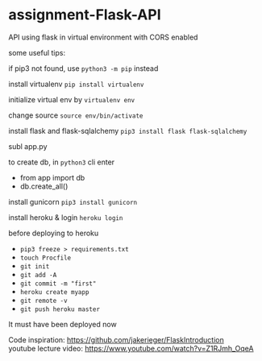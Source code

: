 # assignment-Flask-API
API using flask in virtual environment with CORS enabled

some useful tips:

if pip3 not found, use `python3 -m pip` instead

install virtualenv `pip install virtualenv`

initialize virtual env by `virtualenv env`

change source `source env/bin/activate`

install flask and flask-sqlalchemy `pip3 install flask flask-sqlalchemy`

subl app.py

to create db, in `python3` cli enter 
* from app import db
* db.create_all()

install gunicorn `pip3 install gunicorn`

install heroku & login `heroku login`

before deploying to heroku
* `pip3 freeze > requirements.txt`
* `touch Procfile`
* `git init`
* `git add -A`
* `git commit -m "first"`
* `heroku create myapp`
* `git remote -v`
* `git push heroku master`

It must have been deployed now



Code inspiration: https://github.com/jakerieger/FlaskIntroduction <br/>
    youtube lecture video: https://www.youtube.com/watch?v=Z1RJmh_OqeA
